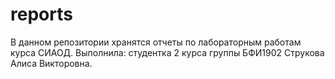 # reports
В данном репозитории хранятся отчеты по лабораторным работам курса СИАОД. Выполнила: студентка 2 курса группы БФИ1902 Струкова Алиса Викторовна.
